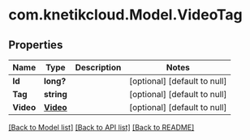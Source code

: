 # com.knetikcloud.Model.VideoTag
## Properties

Name | Type | Description | Notes
------------ | ------------- | ------------- | -------------
**Id** | **long?** |  | [optional] [default to null]
**Tag** | **string** |  | [optional] [default to null]
**Video** | [**Video**](Video.md) |  | [optional] [default to null]

[[Back to Model list]](../README.md#documentation-for-models) [[Back to API list]](../README.md#documentation-for-api-endpoints) [[Back to README]](../README.md)

